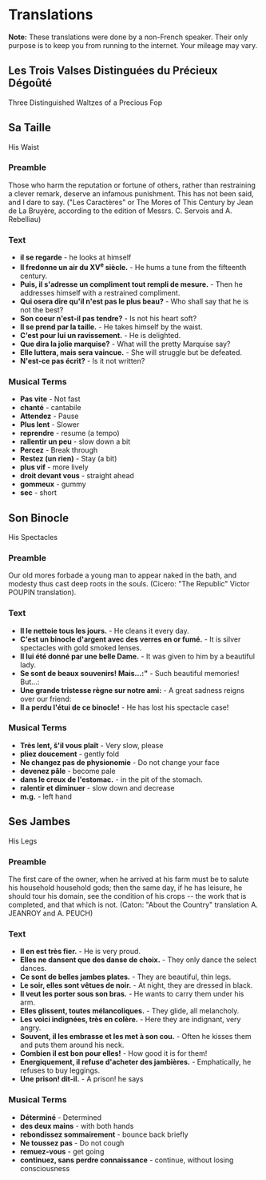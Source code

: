 # Translations
**Note:** These translations were done by a non-French speaker. Their only purpose is to keep you from running to the internet. Your mileage may vary.

## Les Trois Valses Distinguées du Précieux Dégoûté
Three Distinguished Waltzes of a Precious Fop

## Sa Taille
His Waist

### Preamble
Those who harm the reputation or fortune of others, rather than restraining a clever remark, deserve an infamous punishment. This has not been said, and I dare to say. ("Les Caractères" or The Mores of This Century by Jean de La Bruyère, according to the edition of Messrs. C. Servois and A. Rebelliau)

### Text
* **il se regarde** - he looks at himself
* **Il fredonne un air du XV<sup>e</sup> siècle.** - He hums a tune from the fifteenth century.
* **Puis, il s'adresse un compliment tout rempli de mesure.** - Then he addresses himself with a restrained compliment.
* **Qui osera dire qu'il n'est pas le plus beau?** - Who shall say that he is not the best?
* **Son coeur n'est-il pas tendre?** - Is not his heart soft?
* **Il se prend par la taille.** - He takes himself by the waist.
* **C'est pour lui un ravissement.** - He is delighted.
* **Que dira la jolie marquise?** - What will the pretty Marquise say?
* **Elle luttera, mais sera vaincue.** - She will struggle but be defeated.
* **N'est-ce pas écrit?** - Is it not written?

### Musical Terms
* **Pas vite** - Not fast
* **chanté** - cantabile
* **Attendez** - Pause
* **Plus lent** - Slower
* **reprendre** - resume (a tempo)
* **rallentir un peu** - slow down a bit
* **Percez** - Break through
* **Restez (un rien)** - Stay (a bit)
* **plus vif** - more lively
* **droit devant vous** - straight ahead
* **gommeux** - gummy
* **sec** - short

## Son Binocle
His Spectacles

### Preamble
Our old mores forbade a young man to appear naked in the bath, and modesty thus cast deep roots in the souls. (Cicero: "The Republic" Victor POUPIN translation).

### Text
* **Il le nettoie tous les jours.** - He cleans it every day.
* **C'est un binocle d'argent avec des verres en or fumé.** - It is silver spectacles with gold smoked lenses.
* **Il lui été donné par une belle Dame.** - It was given to him by a beautiful lady.
* **Se sont de beaux souvenirs! Mais...:"** - Such beautiful memories!  But...:
* **Une grande tristesse règne sur notre ami:** - A great sadness reigns over our friend:
* **Il a perdu l'étui de ce binocle!** - He has lost his spectacle case!

### Musical Terms
* **Très lent, š'il vous plaît** - Very slow, please
* **pliez doucement** - gently fold
* **Ne changez pas de physionomie** - Do not change your face
* **devenez pâle** - become pale
* **dans le creux de l'estomac.** - in the pit of the stomach.
* **ralentir et diminuer** - slow down and decrease
* **m.g.** - left hand

## Ses Jambes
His Legs

### Preamble
The first care of the owner, when he arrived at his farm must be to salute his household household gods; then the same day, if he has leisure, he should tour his domain, see the condition of his crops -- the work that is completed, and that which is not. (Caton: "About the Country" translation A. JEANROY and A. PEUCH)

### Text
* **Il en est très fier.** - He is very proud.
* **Elles ne dansent que des danse de choix.** - They only dance the select dances.
* **Ce sont de belles jambes plates.** - They are beautiful, thin legs.
* **Le soir, elles sont vêtues de noir.** - At night, they are dressed in black.
* **Il veut les porter sous son bras.** - He wants to carry them under his arm.
* **Elles glissent, toutes mélancoliques.** - They glide, all melancholy.
* **Les voici indignées, très en colère.** - Here they are indignant, very angry.
* **Souvent, il les embrasse et les met à son cou.** - Often he kisses them and puts them around his neck.
* **Combien il est bon pour elles!** - How good it is for them!
* **Energiquement, il refuse d'acheter des jambières.** - Emphatically, he refuses to buy leggings.
* **Une prison! dit-il.** - A prison! he says

### Musical Terms
* **Déterminé** - Determined
* **des deux mains** - with both hands
* **rebondissez sommairement** - bounce back briefly
* **Ne toussez pas** - Do not cough
* **remuez-vous** - get going
* **continuez, sans perdre connaissance** - continue, without losing consciousness
